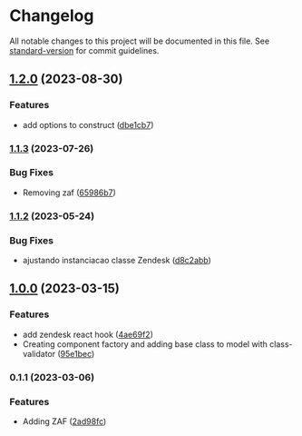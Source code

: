 # Changelog

All notable changes to this project will be documented in this file. See [standard-version](https://github.com/conventional-changelog/standard-version) for commit guidelines.

## [1.2.0](https://github.com/Coaktion/zendesk-clients-react/compare/v1.1.3...v1.2.0) (2023-08-30)


### Features

* add options to construct ([dbe1cb7](https://github.com/Coaktion/zendesk-clients-react/commit/dbe1cb7245fb63c1371a913eb55175ee8e3316c0))

### [1.1.3](https://github.com/Coaktion/zendesk-clients-react/compare/v1.1.2...v1.1.3) (2023-07-26)


### Bug Fixes

* Removing  zaf ([65986b7](https://github.com/Coaktion/zendesk-clients-react/commit/65986b7ccd0c7cc2acb81336085e06950d2a4a68))

### [1.1.2](https://github.com/Coaktion/zendesk-clients-react/compare/v1.1.1...v1.1.2) (2023-05-24)


### Bug Fixes

* ajustando instanciacao classe Zendesk ([d8c2abb](https://github.com/Coaktion/zendesk-clients-react/commit/d8c2abb5e49638cc171ecea1c946c4c2a5910919))

## [1.0.0](https://github.com/Coaktion/zendesk-clients-react/compare/v0.1.1...v1.0.0) (2023-03-15)

### Features

- add zendesk react hook ([4ae69f2](https://github.com/Coaktion/zendesk-clients-react/commit/4ae69f2ea149f4d5fc83408aa10e51c3df52ea8b))
- Creating component factory and adding base class to model with class-validator ([95e1bec](https://github.com/Coaktion/zendesk-clients-react/commit/95e1becf4abbf0b866db8088037448a3c27892f6))

### 0.1.1 (2023-03-06)

### Features

- Adding ZAF ([2ad98fc](https://github.com/Coaktion/zendesk-clients-react/commit/2ad98fc820b5af741b5801a74e38214783239be5))

